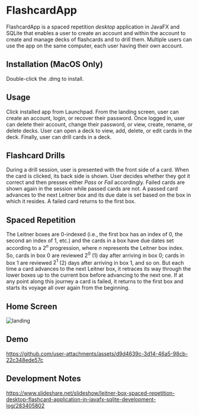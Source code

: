 # FlashcardApp

FlashcardApp is a spaced repetition *desktop* application in JavaFX and SQLite that enables a user to create an account and within the account to create and manage decks of flashcards and to drill them. Multiple users can use the app on the same computer, each user having their own account.

## Installation (MacOS Only)

Double-click the .dmg to install.

## Usage

Click installed app from Launchpad. From the landing screen, user can create an account, login, or recover their password.
Once logged in, user can delete their account, change their password, or view, create, rename, or delete decks.
User can open a deck to view, add, delete, or edit cards in the deck. Finally, user can drill cards in a deck.

## Flashcard Drills

During a drill session, user is presented with the front side of a card. When the card is clicked, its back side is shown. User decides whether they got it correct and then presses either *Pass* or *Fail* accordingly. Failed cards are shown again in the session while passed cards are not. A passed card advances to the next Leitner box and its due date is set based on the box in which it resides. A failed card returns to the first box.

## Spaced Repetition

The Leitner boxes are 0-indexed (i.e., the first box has an index of 0, the second an index of 1, etc.) and the cards in a box have due dates set according to a $2^n$ progression, where *n* represents the Leitner box index. So, cards in box 0 are reviewed $2^0$ (1) day after arriving in box 0; cards in box 1 are reviewed $2^1$ (2) days after arriving in box 1, and so on. But each time a card advances to the next Leitner box, it retraces its way through the lower boxes up to the current box before advancing to the next one. If at any point along this journey a card is failed, it returns to the first box and starts its voyage all over again from the beginning.

## Home Screen

![landing](https://github.com/user-attachments/assets/ee7084ca-a6f2-4587-871b-2077c0fac8af)

## Demo

https://github.com/user-attachments/assets/d9d4639c-3d14-46a5-98cb-22c348ede57c

## Development Notes

https://www.slideshare.net/slideshow/leitner-box-spaced-repetition-desktop-flashcard-application-in-javafx-sqlite-development-log/283405802

